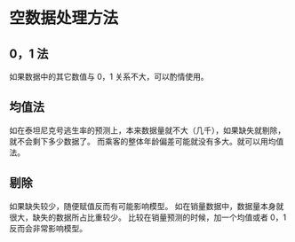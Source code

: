 # 空数据处理方法
## 0，1 法
如果数据中的其它数值与 0，1 关系不大，可以酌情使用。

## 均值法
如在泰坦尼克号逃生率的预测上，本来数据量就不大（几千），如果缺失就剔除，就不会剩下多少数据了。
而乘客的整体年龄偏差可能就没有多大。就可以用均值法。

## 剔除
如果缺失较少，随便赋值反而有可能影响模型。
如在销量数据中，数据量本身就很大，缺失的数据所占比重较少。
比较在销量预测的时候，加一个均值或者 0，1 反而会非常影响模型。
